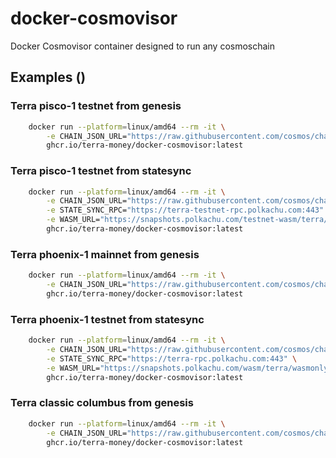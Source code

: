 # docker-cosmovisor

Docker Cosmovisor container designed to run any cosmoschain

## Examples ()

### Terra pisco-1 testnet from genesis

```sh
    docker run --platform=linux/amd64 --rm -it \
        -e CHAIN_JSON_URL="https://raw.githubusercontent.com/cosmos/chain-registry/master/testnets/terra2testnet/chain.json" \
        ghcr.io/terra-money/docker-cosmovisor:latest
```

### Terra pisco-1 testnet from statesync

```sh
    docker run --platform=linux/amd64 --rm -it \
        -e CHAIN_JSON_URL="https://raw.githubusercontent.com/cosmos/chain-registry/master/testnets/terra2testnet/chain.json" \
        -e STATE_SYNC_RPC="https://terra-testnet-rpc.polkachu.com:443" \
        -e WASM_URL="https://snapshots.polkachu.com/testnet-wasm/terra/wasmonly.tar.lz4" \
        ghcr.io/terra-money/docker-cosmovisor:latest
```

### Terra phoenix-1 mainnet from genesis

```sh
    docker run --platform=linux/amd64 --rm -it \
        -e CHAIN_JSON_URL="https://raw.githubusercontent.com/cosmos/chain-registry/master/terra2/chain.json" \
        ghcr.io/terra-money/docker-cosmovisor:latest
```

### Terra phoenix-1 testnet from statesync

```sh
    docker run --platform=linux/amd64 --rm -it \
        -e CHAIN_JSON_URL="https://raw.githubusercontent.com/cosmos/chain-registry/master/terra2/chain.json" \
        -e STATE_SYNC_RPC="https://terra-rpc.polkachu.com:443" \
        -e WASM_URL="https://snapshots.polkachu.com/wasm/terra/wasmonly.tar.lz4" \
        ghcr.io/terra-money/docker-cosmovisor:latest
```

### Terra classic columbus from genesis

```sh
    docker run --platform=linux/amd64 --rm -it \
        -e CHAIN_JSON_URL="https://raw.githubusercontent.com/cosmos/chain-registry/master/terra/chain.json" \
        ghcr.io/terra-money/docker-cosmovisor:latest
```

